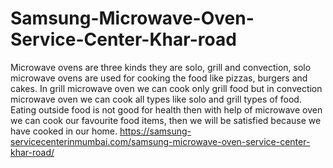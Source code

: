# Samsung-Microwave-Oven-Service-Center-Khar-road
Microwave ovens are three kinds they are solo, grill and convection, solo microwave ovens are used for cooking the food like pizzas, burgers and cakes.  In grill microwave oven we can cook only grill food but in convection microwave oven we can cook all types like solo and grill types of food.  Eating outside food is not good for health then with help of microwave oven we can cook our favourite food items, then we will be satisfied because we have cooked in our home. https://samsung-servicecenterinmumbai.com/samsung-microwave-oven-service-center-khar-road/
